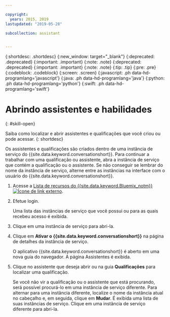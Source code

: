 ```yaml
---

copyright:
  years: 2015, 2019
lastupdated: "2019-05-28"

subcollection: assistant


---
```


{:shortdesc: .shortdesc}
{:new_window: target="_blank"}
{:deprecated: .deprecated}
{:important: .important}
{:note: .note}
{:deprecated: .deprecated}
{:important: .important}
{:note: .note}
{:tip: .tip}
{:pre: .pre}
{:codeblock: .codeblock}
{:screen: .screen}
{:javascript: .ph data-hd-programlang='javascript'}
{:java: .ph data-hd-programlang='java'}
{:python: .ph data-hd-programlang='python'}
{:swift: .ph data-hd-programlang='swift'}

# Abrindo assistentes e habilidades
{: #skill-open}

Saiba como localizar e abrir assistentes e qualificações que você criou ou pode acessar.
{: shortdesc}

Os assistentes e qualificações são criados dentro de uma instância de serviço do {{site.data.keyword.conversationshort}}. Para continuar a trabalhar com uma qualificação ou assistente, abra a instância de serviço que contém a qualificação ou o assistente. Se não conseguir se lembrar do nome da instância de serviço, alterne entre as instâncias na interface com o usuário do {{site.data.keyword.conversationshort}}.

1.  Acesse a [Lista de recursos do {{site.data.keyword.Bluemix_notm}} ![Ícone de link externo](../../icons/launch-glyph.svg "Ícone de link externo")](https://cloud.ibm.com).

1.  Efetue login.

    Uma lista das instâncias de serviço que você possui ou para as quais recebeu acesso é exibida.

1.  Clique em uma instância de serviço para abri-la.

1.  Clique em **Ativar o {{site.data.keyword.conversationshort}}** na página de detalhes da instância de serviço.

    O aplicativo {{site.data.keyword.conversationshort}} é aberto em uma nova guia do navegador. A página Assistentes é exibida.

1.  Clique no assistente que deseja abrir ou na guia **Qualificações** para localizar uma qualificação.

    Se você não vir a qualificação ou o assistente que está procurando, será possível procurá-lo em uma instância de serviço diferente. Para alternar para uma instância diferente, localize o nome da instância atual no cabeçalho e, em seguida, clique em **Mudar**. É exibida uma lista de suas instâncias de serviço. Clique em uma instância de serviço diferente para abri-la.
